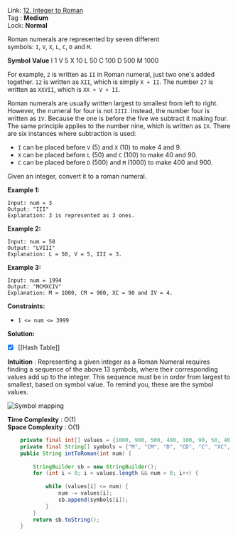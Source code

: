 Link: [12. Integer to Roman](https://leetcode.com/problems/integer-to-roman/) <br>
Tag : **Medium**<br>
Lock: **Normal**

Roman numerals are represented by seven different symbols: `I`, `V`, `X`, `L`, `C`, `D` and `M`.

**Symbol**       **Value**
I             1
V             5
X             10
L             50
C             100
D             500
M             1000

For example, `2` is written as `II` in Roman numeral, just two one's added together. `12` is written as `XII`, which is simply `X + II`. The number `27` is written as `XXVII`, which is `XX + V + II`.

Roman numerals are usually written largest to smallest from left to right. However, the numeral for four is not `IIII`. Instead, the number four is written as `IV`. Because the one is before the five we subtract it making four. The same principle applies to the number nine, which is written as `IX`. There are six instances where subtraction is used:

-   `I` can be placed before `V` (5) and `X` (10) to make 4 and 9. 
-   `X` can be placed before `L` (50) and `C` (100) to make 40 and 90. 
-   `C` can be placed before `D` (500) and `M` (1000) to make 400 and 900.

Given an integer, convert it to a roman numeral.

**Example 1:**
```
Input: num = 3
Output: "III"
Explanation: 3 is represented as 3 ones.
```

**Example 2:**
```
Input: num = 58
Output: "LVIII"
Explanation: L = 50, V = 5, III = 3.
```

**Example 3:**
```
Input: num = 1994
Output: "MCMXCIV"
Explanation: M = 1000, CM = 900, XC = 90 and IV = 4.
```

**Constraints:**
-   `1 <= num <= 3999`

**Solution:**
- [x] [[Hash Table]]

**Intuition** :
Representing a given integer as a Roman Numeral requires finding a sequence of the above 13 symbols, where their corresponding values add up to the integer. This sequence must be in order from largest to smallest, based on symbol value. To remind you, these are the symbol values.

![Symbol mapping](https://leetcode.com/problems/integer-to-roman/Figures/13/hardcoding_2_fixed.png)

**Time Complexity** : O(1)<br>
**Space Complexity** : O(1)

```java
    private final int[] values = {1000, 900, 500, 400, 100, 90, 50, 40, 10, 9, 5, 4, 1};
    private final String[] symbols = {"M", "CM", "D", "CD", "C", "XC", "L", "XL", "X", "IX", "V", "IV", "I"};
    public String intToRoman(int num) {
        
        StringBuilder sb = new StringBuilder();
        for (int i = 0; i < values.length && num > 0; i++) {
            
            while (values[i] <= num) {
                num -= values[i];
                sb.append(symbols[i]);
            }
        }
        return sb.toString();
    }
```
